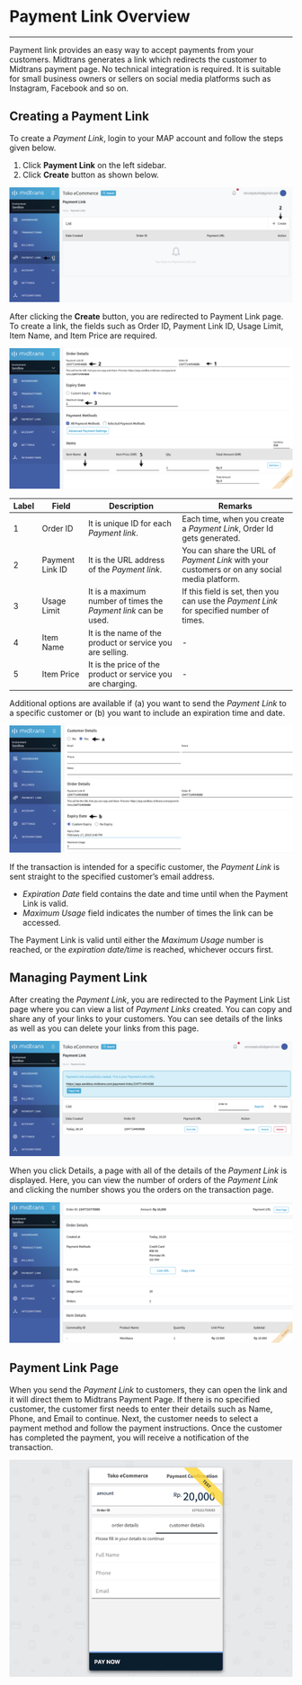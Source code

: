 # Payment Link Overview
<hr>
Payment link provides an easy way to accept payments from your customers. Midtrans generates a link which redirects the customer to Midtrans payment page. No technical integration is required. It is suitable for small business owners or sellers on social media platforms such as Instagram, Facebook and so on.

## Creating a Payment Link
To create a _Payment Link_, login to your MAP account and follow the steps given below.
1. Click **Payment Link** on the left sidebar.
2. Click **Create** button as shown below.

![Payment Link New](../../asset/image/paymentlink_new.png)

After clicking the **Create** button, you are redirected to Payment Link page. To create a link, the fields such as Order ID, Payment Link ID, Usage Limit, Item Name, and Item Price are required.

![Create Payment Link](../../asset/image/paymentlink_create.png)

| Label | Field | Description | Remarks |
| ----- | --------------- | ------------------------------------------------------------ | ------------------------------------------------------------ |
| 1 | Order ID | It is unique ID for each *Payment link*.| Each time, when you create a *Payment Link*, Order Id gets generated.|
| 2 | Payment Link ID | It is the URL address of the *Payment link*.| You can share the URL of *Payment Link* with your customers or on any social media platform. |
| 3 | Usage Limit | It is a maximum number of times the *Payment link* can be used.| If this field is set, then you can use the *Payment Link* for specified number of times.|
| 4 | Item Name | It is the name of the product or service you are selling.| - |
| 5 | Item Price | It is the price of the product or service you are charging.| - |

Additional options are available if (a) you want to send the *Payment Link* to a specific customer or (b) you want to include an expiration time and date.

![Options Payment Link](../../asset/image/paymentlink_options.png)

If the transaction is intended for a specific customer, the *Payment Link* is sent straight to the specified customer’s email address. 
- *Expiration Date* field contains the date and time until when the Payment Link is valid. 
- *Maximum Usage* field indicates the number of times the link can be accessed. 

The Payment Link is valid until either the *Maximum Usage* number is reached, or the *expiration date/time* is reached, whichever occurs first.

## Managing Payment Link
After creating the *Payment Link*, you are redirected to the Payment Link List page where you can view a list of *Payment Links* created. You can copy and share any of your links to your customers. You can see details of the links as well as you can delete your links from this page.

![List Payment Link](../../asset/image/paymentlink_list.png)

When you click Details, a page with all of the details of the *Payment Link* is displayed. Here, you can view the number of orders of the *Payment Link* and clicking the number shows you the orders on the transaction page.

![Details Payment Link](../../asset/image/paymentlink_details.png)

## Payment Link Page
When you send the *Payment Link* to customers, they can open the link and it will direct them to Midtrans Payment Page. If there is no specified customer, the customer first needs to enter their details such as Name, Phone, and Email to continue. Next, the customer needs to select a payment method and follow the payment instructions. Once the customer has completed the payment, you will receive a notification of the transaction.

![Create Payment Link](../../asset/image/paymentlink-test-payment.png ':size=400')

